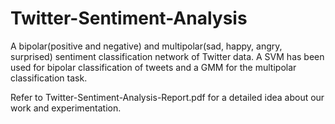 # Twitter-Sentiment-Analysis

A bipolar(positive and negative) and multipolar(sad, happy, angry, surprised) sentiment classification network of Twitter data. A SVM has been used for bipolar classification of tweets and a GMM for the multipolar classification task.


Refer to Twitter-Sentiment-Analysis-Report.pdf for a detailed idea about our work and experimentation.
